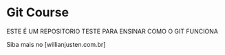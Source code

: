 # Git Course

ESTE É UM REPOSITORIO TESTE PARA ENSINAR COMO O GIT FUNCIONA

Siba mais no [willianjusten.com.br]
